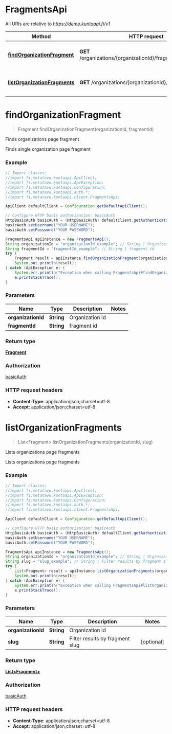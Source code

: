 # FragmentsApi

All URIs are relative to *https://demo.kuntaapi.fi/v1*

Method | HTTP request | Description
------------- | ------------- | -------------
[**findOrganizationFragment**](FragmentsApi.md#findOrganizationFragment) | **GET** /organizations/{organizationId}/fragments/{fragmentId} | Finds organizations page fragment
[**listOrganizationFragments**](FragmentsApi.md#listOrganizationFragments) | **GET** /organizations/{organizationId}/fragments | Lists organizations page fragments


<a name="findOrganizationFragment"></a>
# **findOrganizationFragment**
> Fragment findOrganizationFragment(organizationId, fragmentId)

Finds organizations page fragment

Finds single organization page fragment 

### Example
```java
// Import classes:
//import fi.metatavu.kuntaapi.ApiClient;
//import fi.metatavu.kuntaapi.ApiException;
//import fi.metatavu.kuntaapi.Configuration;
//import fi.metatavu.kuntaapi.auth.*;
//import fi.metatavu.kuntaapi.client.FragmentsApi;

ApiClient defaultClient = Configuration.getDefaultApiClient();

// Configure HTTP basic authorization: basicAuth
HttpBasicAuth basicAuth = (HttpBasicAuth) defaultClient.getAuthentication("basicAuth");
basicAuth.setUsername("YOUR USERNAME");
basicAuth.setPassword("YOUR PASSWORD");

FragmentsApi apiInstance = new FragmentsApi();
String organizationId = "organizationId_example"; // String | Organization id
String fragmentId = "fragmentId_example"; // String | fragment id
try {
    Fragment result = apiInstance.findOrganizationFragment(organizationId, fragmentId);
    System.out.println(result);
} catch (ApiException e) {
    System.err.println("Exception when calling FragmentsApi#findOrganizationFragment");
    e.printStackTrace();
}
```

### Parameters

Name | Type | Description  | Notes
------------- | ------------- | ------------- | -------------
 **organizationId** | **String**| Organization id |
 **fragmentId** | **String**| fragment id |

### Return type

[**Fragment**](Fragment.md)

### Authorization

[basicAuth](../README.md#basicAuth)

### HTTP request headers

 - **Content-Type**: application/json;charset=utf-8
 - **Accept**: application/json;charset=utf-8

<a name="listOrganizationFragments"></a>
# **listOrganizationFragments**
> List&lt;Fragment&gt; listOrganizationFragments(organizationId, slug)

Lists organizations page fragments

Lists organizations page fragments 

### Example
```java
// Import classes:
//import fi.metatavu.kuntaapi.ApiClient;
//import fi.metatavu.kuntaapi.ApiException;
//import fi.metatavu.kuntaapi.Configuration;
//import fi.metatavu.kuntaapi.auth.*;
//import fi.metatavu.kuntaapi.client.FragmentsApi;

ApiClient defaultClient = Configuration.getDefaultApiClient();

// Configure HTTP basic authorization: basicAuth
HttpBasicAuth basicAuth = (HttpBasicAuth) defaultClient.getAuthentication("basicAuth");
basicAuth.setUsername("YOUR USERNAME");
basicAuth.setPassword("YOUR PASSWORD");

FragmentsApi apiInstance = new FragmentsApi();
String organizationId = "organizationId_example"; // String | Organization id
String slug = "slug_example"; // String | Filter results by fragment slug
try {
    List<Fragment> result = apiInstance.listOrganizationFragments(organizationId, slug);
    System.out.println(result);
} catch (ApiException e) {
    System.err.println("Exception when calling FragmentsApi#listOrganizationFragments");
    e.printStackTrace();
}
```

### Parameters

Name | Type | Description  | Notes
------------- | ------------- | ------------- | -------------
 **organizationId** | **String**| Organization id |
 **slug** | **String**| Filter results by fragment slug | [optional]

### Return type

[**List&lt;Fragment&gt;**](Fragment.md)

### Authorization

[basicAuth](../README.md#basicAuth)

### HTTP request headers

 - **Content-Type**: application/json;charset=utf-8
 - **Accept**: application/json;charset=utf-8

